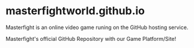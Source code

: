# masterfightworld.github.io

Masterfight is an online video game runing on the GitHub hosting service.

Masterfight's official GitHub Repository with our Game Platform/Site!
